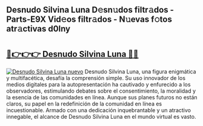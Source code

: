 ## Desnudo Silvina Luna D𝚎sn𝚞dos filtr𝚊dos - Parts-E9X Vid𝚎os filtr𝚊dos - N𝚞evas f𝚘tos atr𝚊ctivas d0lny

# <h2><a href="http://mb1jw1.tromn.icu/?c=Desnudo+Silvina+Luna">🔗👉👉👉 Desnudo Silvina Luna 🔗🔗</a></h2>

[![Desnudo Silvina Luna nuevo](https://i.imgur.com/pEAQMta.gif)](http://mb1jw1.tromn.icu/?c=Desnudo+Silvina+Luna)
Desnudo Silvina Luna, una figura enigmática y multifacética, desafía la comprensión simple. Su uso innovador de los medios digitales para la autopresentación ha cautivado y enfurecido a los observadores, estimulando debates sobre el consentimiento, la moralidad y la esencia de las comunidades en línea. Aunque sus planes futuros no están claros, su papel en la redefinición de la comunidad en línea es incuestionable. Armado con una dedicación inquebrantable y un atractivo innegable, el alcance de Desnudo Silvina Luna en el mundo virtual es vasto.
